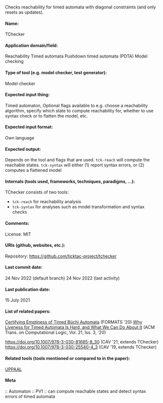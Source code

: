 Checks reachability for timed automata with diagonal constraints (and only resets as updates).

#### Name:
TChecker

#### Application domain/field:
Reachability
Timed automata
Pushdown timed automata (PDTA)
Model checking

#### Type of tool (e.g. model checker, test generator):
Model checker

#### Expected input thing:
Timed automaton,
Optional flags available to e.g. choose a reachability algorithm, specify which state to compute reachability for, whether to use syntax check or to flatten the model, etc.

#### Expected input format:
Own language

#### Expected output:
Depends on the tool and flags that are used.
`tck-reach` will compute the reachable states.
`tck-syntax` will either (1) report syntax errors, or (2) computes a flattened model

#### Internals (tools used, frameworks, techniques, paradigms, ...):
TChecker consists of two tools:
- `tck-reach` for reachability analysis
- `tck-syntax` for analyses such as model transformation and syntax checks

#### Comments:
License: MIT

#### URIs (github, websites, etc.):
Repository: https://github.com/ticktac-project/tchecker

#### Last commit date:
24 Nov 2022 (default branch)
24 Nov 2022 (last activity)

#### Last publication date:
15 July 2021

#### List of related papers:
[Certifying Emptiness of Timed Büchi Automata](https://doi.org/10.1007/978-3-030-57628-8_4) (FORMATS '20)
[Why Liveness for Timed Automata Is Hard, and What We Can Do About It](https://doi.org/10.1145/3372310) (ACM Trans. on Computational Logic, Vol. 21, Iss. 3, '20)

https://doi.org/10.1007/978-3-030-81685-8_30 (CAV '21, extends TChecker)
https://doi.org/10.1007/978-3-030-25540-4_3 (CAV '19, extends TChecker)

#### Related tools (tools mentioned or compared to in the paper):
[UPPAAL](Frameworks/UPPAAL.md)

#### Meta
:: Automaton
:: PV1 :: can compute reachable states and detect syntax errors of timed automata
